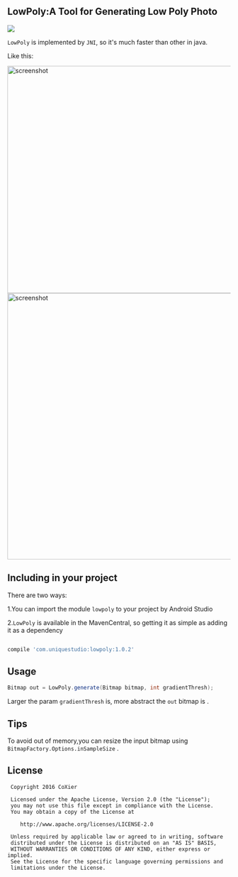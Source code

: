 ## LowPoly:A Tool for Generating Low Poly Photo

![](https://img.shields.io/badge/Android%20Arsenal-LowPoly-green.svg?style=true)

`LowPoly` is implemented by `JNI`, so it's much faster than other in java.

Like this:

<img src="/art/mooncake.jpg" alt="screenshot" title="screenshot" width="512" height="512" />
<img src="/art/captain.jpg" alt="screenshot" title="screenshot" width="960" height="600" />



## Including in your project

There are two ways:

 1.You can import the module `lowpoly` to your project by Android Studio
  
  
 2.`LowPoly` is available in the MavenCentral, so getting it as simple as adding it as a dependency
 
 ```gradle
 
 compile 'com.uniquestudio:lowpoly:1.0.2'
 
 ```

 
 
## Usage
 
 
 ```java
 Bitmap out = LowPoly.generate(Bitmap bitmap, int gradientThresh);
 ```
 
 Larger the param `gradientThresh` is, more abstract the `out` bitmap is . 
 
## Tips
To avoid out of memory,you can resize the input bitmap using `BitmapFactory.Options.inSampleSize`
.
 
## License
 
     Copyright 2016 CoXier
 
     Licensed under the Apache License, Version 2.0 (the "License");
     you may not use this file except in compliance with the License.
     You may obtain a copy of the License at
 
        http://www.apache.org/licenses/LICENSE-2.0
 
     Unless required by applicable law or agreed to in writing, software
     distributed under the License is distributed on an "AS IS" BASIS,
     WITHOUT WARRANTIES OR CONDITIONS OF ANY KIND, either express or implied.
     See the License for the specific language governing permissions and
     limitations under the License.
 
 